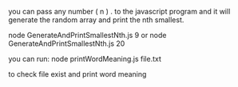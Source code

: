 
you can pass any number ( n ) . to the javascript program and it will generate the random array and print the nth smallest.

node GenerateAndPrintSmallestNth.js 9
or
node GenerateAndPrintSmallestNth.js 20   

you can run:
node printWordMeaning.js file.txt 

to check file exist and print word meaning

